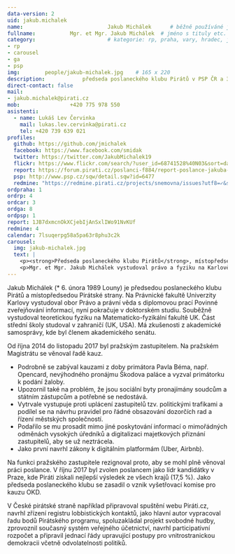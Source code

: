 ```yaml
---
data-version: 2
uid: jakub.michalek
name:                           Jakub Michálek  	# běžně používáné jméno
fullname: 			Mgr. et Mgr. Jakub Michálek  # jméno s tituly etc.
category:                       # kategorie: rp, praha, vary, hradec, jmk, senat
- rp
- carousel
- ga
- psp
img: 		people/jakub-michalek.jpg    # 165 x 220
description: 			předseda poslaneckého klubu Pirátů v PSP ČR a 3. místopředseda Pirátské strany             	        			# kratký popis, max 160 znaků
direct-contact: false
mail:
- jakub.michalek@pirati.cz
mob: 				+420 775 978 550
asistenti:
  - name: Lukáš Lev Červinka
    mail: lukas.lev.cervinka@pirati.cz
    tel: +420 739 639 021
profiles:
  github: https://github.com/jmichalek
  facebook: https://www.facebook.com/smidak
  twitter: https://twitter.com/JakubMichalek19
  flickr: https://www.flickr.com/search/?user_id=68741528%40N03&sort=date-taken-desc&text=jakub%20mich%C3%A1lek&view_all=1
  report: https://forum.pirati.cz/poslanci-f884/report-poslance-jakuba-michalka-t38876.html
  psp: http://www.psp.cz/sqw/detail.sqw?id=6477
  redmine: "https://redmine.pirati.cz/projects/snemovna/issues?utf8=✓&set_filter=1&f[]=status_id&op[status_id]=o&f[]=fixed_version_id&op[fixed_version_id]==&v[fixed_version_id][]=28&f[]=assigned_to_id&op[assigned_to_id]==&v[assigned_to_id][]=4&f[]=&c[]=subject&c[]=status&c[]=priority&c[]=due_date&c[]=done_ratio&group_by=assigned_to&t[]="
ordpraha: 1
ordrp: 4
ordcar: 3
ordga: 8
ordpsp: 1
report: 1JB7dxmcnOkXCjebIjAnSxlIWo91NvKUf
redmine: 4
calendar: 7lsuqerpg58a5pa63r8phu3c2k
carousel:
  img: jakub-michalek.jpg
  text: |
    <p><strong>Předseda poslaneckého klubu Pirátů</strong>, místopředseda Pirátské strany, místopředseda ústavně právního výboru a poslanec Pirátů zodpovědný za oblast justice.</p>
    <p>Mgr. et Mgr. Jakub Michálek vystudoval právo a fyziku na Karlově univerzitě, následně pracoval jako právník, pražský zastupitel a poslanec. Zaměřuje se na svobodný přístup k informacím, autorské právo a digitální ekonomiku. </p>
---
```


Jakub Michálek (* 6. února 1989 Louny) je předsedou poslaneckého klubu Pirátů a místopředsedou Pirátské strany. Na Právnické fakultě Univerzity Karlovy vystudoval obor Právo a právní věda s diplomovou prací Povinné zveřejňování informací, nyní pokračuje v doktorském studiu. Souběžně vystudoval teoretickou fyziku na Matematicko-fyzikální fakultě UK. Část střední školy studoval v zahraničí (UK, USA). Má zkušenosti z akademické samosprávy, kde byl členem akademického senátu.

Od října 2014 do listopadu 2017 byl pražským zastupitelem. Na pražském Magistrátu se věnoval řadě kauz. 

* Podrobně se zabýval kauzami z doby primátora Pavla Béma, např. Opencard, nevýhodného pronájmu Škodova paláce a vyzval primátorku k podání žaloby. 
* Upozornil také na problém, že jsou sociální byty pronajímány soudcům a státním zástupcům a potřebné se nedostává. 
* Vytrvale vystupuje proti uplácení zastupitelů tzv. politickými trafikami a podílel se na návrhu pravidel pro řádné obsazování dozorčích rad a řízení městských společností. 
* Podařilo se mu prosadit mimo jiné poskytování informací o mimořádných odměnách vysokých úředníků a digitalizaci majetkových přiznání zastupitelů, aby se už neztrácela. 
* Jako první navrhl zákony k digitálním platformám (Uber, Airbnb). 

Na funkci pražského zastupitele rezignoval proto, aby se mohl plně věnoval práci poslance. V říjnu 2017 byl zvolen poslancem jako lídr kandidátky v Praze, kde Piráti získali nejlepší výsledek ze všech krajů (17,5 %). Jako předseda poslaneckého klubu se zasadil o vznik vyšetřovací komise pro kauzu OKD. 

V České pirátské straně například připravoval spuštění webu Piráti.cz, navrhl zřízení registru lobbistických kontaktů, jako hlavní autor vypracoval řadu bodů Pirátského programu, spoluzakládal projekt svobodné hudby, zprovoznil současný systém veřejného účetnictví, navrhl participativní rozpočet a připravil jednací řády upravující postupy pro vnitrostranickou demokracii včetně odvolatelnosti politiků. 
